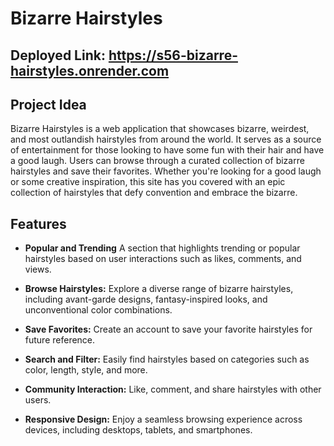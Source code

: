 # Bizarre Hairstyles

## Deployed Link: https://s56-bizarre-hairstyles.onrender.com 
## Project Idea

Bizarre Hairstyles is a web application that showcases bizarre, weirdest, and most outlandish hairstyles from around the world. It serves as a source of entertainment for those looking to have some fun with their hair and have a good laugh. Users can browse through a curated collection of bizarre hairstyles and save their favorites.  Whether you're looking for a good laugh or some creative inspiration, this site has you covered with an epic collection of hairstyles that defy convention and embrace the bizarre.


## Features

- **Popular and Trending** A section that highlights trending or popular hairstyles based on user interactions such as likes, comments, and views.

- **Browse Hairstyles:** Explore a diverse range of bizarre hairstyles, including avant-garde designs, fantasy-inspired looks, and unconventional color combinations.

- **Save Favorites:** Create an account to save your favorite hairstyles for future reference.

- **Search and Filter:** Easily find hairstyles based on categories such as color, length, style, and more.

- **Community Interaction:** Like, comment, and share hairstyles with other users.

- **Responsive Design:** Enjoy a seamless browsing experience across devices, including desktops, tablets, and smartphones.
